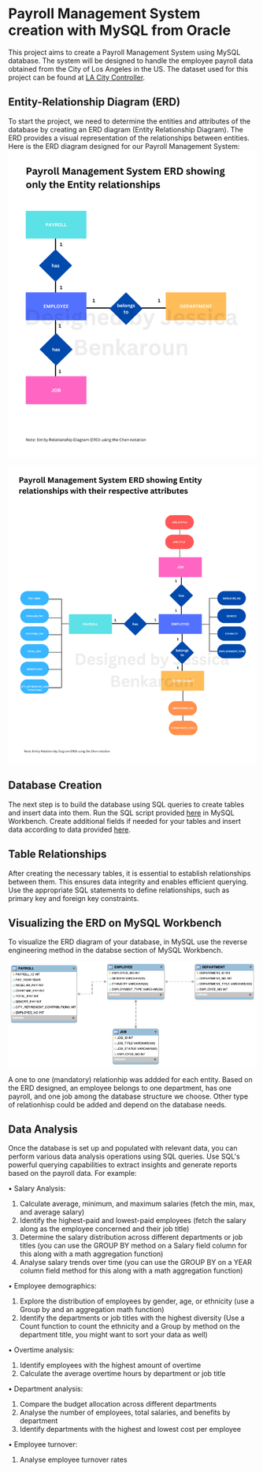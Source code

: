 # Payroll Management System creation with MySQL from Oracle
This project aims to create a Payroll Management System using MySQL database. The system will be designed to handle the employee payroll data obtained from the City of Los Angeles in the US. The dataset used for this project can be found at [LA City Controller](https://controllerdata.lacity.org/Payroll/City-Employee-Payroll-Current-/g9h8-fvhu).

## Entity-Relationship Diagram (ERD)
To start the project, we need to determine the entities and attributes of the database by creating an ERD diagram (Entity Relationship Diagram). The ERD provides a visual representation of the relationships between entities. Here is the ERD diagram designed for our Payroll Management System:
![image1!](ERDs/ERD-Payroll_management_system1.png)

![image1!](ERDs/ERD-Payroll_management_system2.png)

## Database Creation

The next step is to build the database using SQL queries to create tables and insert data into them. Run the SQL script provided [here](payroll_database.sql) in MySQL Workbench. Create additional fields if needed for your tables and insert data according to data provided [here](dataset/2.4_Project_Employee_Payroll_2023.csv).

## Table Relationships

After creating the necessary tables, it is essential to establish relationships between them. This ensures data integrity and enables efficient querying. Use the appropriate SQL statements to define relationships, such as primary key and foreign key constraints.

## Visualizing the ERD on MySQL Workbench

To visualize the ERD diagram of your database, in MySQL use the reverse engineering method in the databse section of MySQL Workbench.<br>

![ERD!](ERDs/MySQL_ERD.png)

A one to one (mandatory) relationhip was addded for each entity. Based on the ERD designed, an employee belongs to one department, has one payroll, and one job among the database structure we choose. Other type of relationhisp could be added and depend on the database needs. 

## Data Analysis

Once the database is set up and populated with relevant data, you can perform various data analysis operations using SQL queries. Use SQL's powerful querying capabilities to extract insights and generate reports based on the payroll data. For example:

• Salary Analysis:
  1. Calculate average, minimum, and maximum salaries (fetch the min, max, and average salary)
  2. Identify the highest-paid and lowest-paid employees (fetch the salary along as the employee
  concerned and their job title)
  3. Determine the salary distribution across different departments or job titles (you can use the GROUP
  BY method on a Salary field column for this along with a math aggregation function)
  4. Analyse salary trends over time (you can use the GROUP BY on a YEAR column field method for this
  along with a math aggregation function)

• Employee demographics:
  1. Explore the distribution of employees by gender, age, or ethnicity (use a Group by and an
  aggregation math function)
  2. Identify the departments or job titles with the highest diversity (Use a Count function to count the
  ethnicity and a Group by method on the department title, you might want to sort your data as well)

• Overtime analysis:
  1. Identify employees with the highest amount of overtime
  2. Calculate the average overtime hours by department or job title

• Department analysis:
  1. Compare the budget allocation across different departments
  2. Analyse the number of employees, total salaries, and benefits by department
  3. Identify departments with the highest and lowest cost per employee

• Employee turnover:
  1. Analyse employee turnover rates

